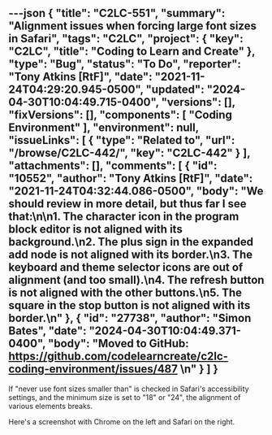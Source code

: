 ---json
{
  "title": "C2LC-551",
  "summary": "Alignment issues when forcing large font sizes in Safari",
  "tags": "C2LC",
  "project": {
    "key": "C2LC",
    "title": "Coding to Learn and Create"
  },
  "type": "Bug",
  "status": "To Do",
  "reporter": "Tony Atkins [RtF]",
  "date": "2021-11-24T04:29:20.945-0500",
  "updated": "2024-04-30T10:04:49.715-0400",
  "versions": [],
  "fixVersions": [],
  "components": [
    "Coding Environment"
  ],
  "environment": null,
  "issueLinks": [
    {
      "type": "Related to",
      "url": "/browse/C2LC-442/",
      "key": "C2LC-442"
    }
  ],
  "attachments": [],
  "comments": [
    {
      "id": "10552",
      "author": "Tony Atkins [RtF]",
      "date": "2021-11-24T04:32:44.086-0500",
      "body": "We should review in more detail, but thus far I see that:\n\n1. The character icon in the program block editor is not aligned with its background.\n2. The plus sign in the expanded add node is not aligned with its border.\n3. The keyboard and theme selector icons are out of alignment (and too small).\n4. The refresh button is not aligned with the other buttons.\n5. The square in the stop button is not aligned with its border.\n"
    },
    {
      "id": "27738",
      "author": "Simon Bates",
      "date": "2024-04-30T10:04:49.371-0400",
      "body": "Moved to GitHub: <https://github.com/codelearncreate/c2lc-coding-environment/issues/487>&#x20;\n"
    }
  ]
}
---
If "never use font sizes smaller than" is checked in Safari's accessibility settings, and the minimum size is set to "18" or "24", the alignment of various elements breaks.

Here's a screenshot with Chrome on the left and Safari on the right.

 

<!-- media: file 76059f45-ab2e-43db-a83e-415576f0f633 -->

        